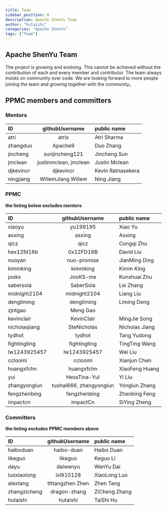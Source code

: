 ```yaml
---
title: Team
sidebar_position: 0
description: Apache ShenYu Team
author: "hutaishi"
categories: "Apache ShenYu"
tags: ["Team"]
---
```



## Apache ShenYu Team

The project is growing and evolving. This cannot be achieved without the contribution of each and every member and contributor.
The team always insists on community over code. We are looking forward to more people joining the team and growing together with the community。


## PPMC members and committers

### Mentors

| ID                          |    githubUsername	    | public name                         |
|:----------------------------|:---------------------:|:------------------------------------|
| atri                        |         atris         | Atri Sharma                         |
| zhangduo                    |        Apache9        | Duo Zhang                           |
| jincheng                    |    sunjincheng121     | Jincheng Sun                        |
| jmclean                     | justinmclean, jmclean | Justin Mclean                       |
| djkevincr                   |       djkevincr       | Kevin Ratnasekera                   |
| ningjiang                   |  WillemJiang Willem   | Ning Jiang                          |


### PPMC

**the listing below excludes mentors**

| ID                                       |     githubUsername	     | public name                                      |
|:-----------------------------------------|:-----------------------:|:-------------------------------------------------|
| xiaoyu                                   |        yu199195         | Xiao Yu                                          |
| asxing                                   |         asxing          | Asxing                                           |
| qicz                                     |          qicz           | Congqi Zhu                                       |
| hex12fd16b                               |        0x12FD16B        | David Liu                                        |
| nuoyan                                   |       nuo-promise       | JianMing Ding                                    |
| kimmking                                 |        kimmking         | Kimm King                                        |
| jooks                                    |        JooKS-me         | Kunshuai Zhu                                     |
| sabersola                                |        SaberSola        | Lei Zhang                                        |
| midnight2104                             |      midnight2104       | Liang Liu                                        |
| dengliming                               |       dengliming        | Liming Deng                                      |
| zjntgao                                  |        Meng Gao         |                                                  |
| kevinclair                               |       KevinClair        | MingJie Song                                     |
| nicholasjiang                            |       SteNicholas       | Nicholas Jiang                                   |
| tydhot                                   |         tydhot          | Tang Yudong                                      |
| fightingting                             |      fightingting       | TingTing Wang                                    |
| lw1243925457                             |      lw1243925457       | Wei Liu                                          |
| ccloomi                                  |         ccloomi         | Xianjun Chen                                     |
| huangxfchn                               |       huangxfchn        | XiaoFeng Huang                                   |
| yui                                      |      HessTina-YuI       | Yi Liu                                           |
| zhangyonglun                             | tuohai666, zhangyonglun | Yonglun Zhang                                    |
| fengzhenbing                             |      fengzhenbing       | Zhenbing Feng                                    |
| impactcn                                 |     impactCn            | SiYing Zheng                                     |


### Committers

**the listing excludes PPMC members above**

| ID           | githubUsername	  | public name               |
|:-------------|:----------------:|:--------------------------|
| haiboduan    |    haibo-duan    | Haibo Duan                |
| likeguo      |     likeguo      | Keguo Li                  |
| dayu         |     daiwenyu     | WenYu Dai                 |
| luoxiaolong  |    lxl910128     | XiaoLong Luo              |
| alextang     | ttttangzhen	Zhen | Zhen Tang                 |
| zhangzicheng |   dragon-zhang   | ZiCheng Zhang             |
| hutaishi     |     hutaishi     | TaiShi Hu             |


